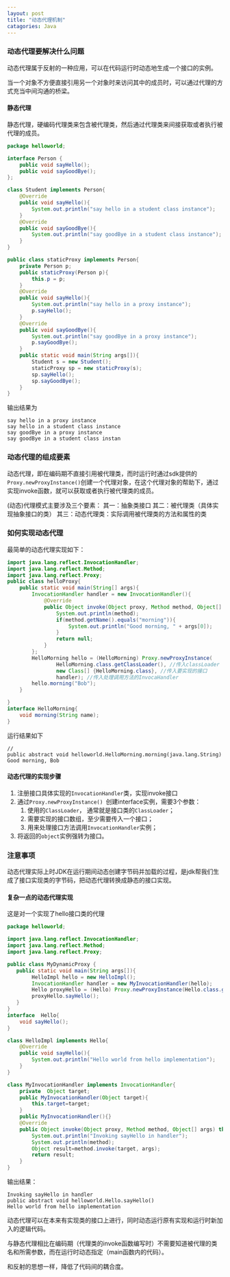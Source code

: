 ```yaml
---
layout: post
title: "动态代理机制"
catagories: Java
---
```


### 动态代理要解决什么问题

动态代理属于反射的一种应用，可以在代码运行时动态地生成一个接口的实例。

当一个对象不方便直接引用另一个对象时来访问其中的成员时，可以通过代理的方式充当中间沟通的桥梁。

#### 静态代理

静态代理，硬编码代理类来包含被代理类，然后通过代理类来间接获取或者执行被代理的成员。

```java
package helloworld;

interface Person {
    public void sayHello();
    public void sayGoodBye();
};

class Student implements Person{
    @Override
    public void sayHello(){
        System.out.println("say hello in a student class instance");
    }
    @Override
    public void sayGoodBye(){
        System.out.println("say goodBye in a student class instance");
    }
}

public class staticProxy implements Person{
    private Person p;
    public staticProxy(Person p){
        this.p = p;
    }
    @Override
    public void sayHello(){
        System.out.println("say hello in a proxy instance");
        p.sayHello();
    }
    @Override
    public void sayGoodBye(){
        System.out.println("say goodBye in a proxy instance");
        p.sayGoodBye();
    }
    public static void main(String args[]){
        Student s = new Student();
        staticProxy sp = new staticProxy(s);
        sp.sayHello();
        sp.sayGoodBye();
    }
}

```

输出结果为

```
say hello in a proxy instance
say hello in a student class instance
say goodBye in a proxy instance
say goodBye in a student class instan
```







### 动态代理的组成要素

动态代理，即在编码期不直接引用被代理类，而时运行时通过sdk提供的`Proxy.newProxyInstance()`创建一个代理对象，在这个代理对象的帮助下，通过实现invoke函数，就可以获取或者执行被代理类的成员。

(动态)代理模式主要涉及三个要素：
其一：抽象类接口
其二：被代理类（具体实现抽象接口的类）
其三：动态代理类：实际调用被代理类的方法和属性的类



### 如何实现动态代理

最简单的动态代理实现如下：

```java
import java.lang.reflect.InvocationHandler;
import java.lang.reflect.Method;
import java.lang.reflect.Proxy;
public class helloProxy{
    public static void main(String[] args){
        InvocationHandler handler = new InvocationHandler(){
            @Override
            public Object invoke(Object proxy, Method method, Object[] args) throws Throwable{
                System.out.println(method);
                if(method.getName().equals("morning")){
                    System.out.println("Good morning, " + args[0]);
                }
                return null;
            }
        };
        HelloMorning hello = (HelloMorning) Proxy.newProxyInstance(
                HelloMorning.class.getClassLoader(), //传入classLoader
                new Class[] {HelloMorning.class}, //传入要实现的接口
                handler); //传入处理调用方法的InvocaHandler
        hello.morning("Bob");
    }

}
interface HelloMorning{
    void morning(String name);
}
```

运行结果如下

```
//
public abstract void helloworld.HelloMorning.morning(java.lang.String)
Good morning, Bob
```

#### 动态代理的实现步骤

1. 注册接口具体实现的`InvocationHandler`类，实现invoke接口
2. 通过`Proxy.newProxyInstance() `创建interface实例，需要3个参数：
   1. 使用的`ClassLoader`， 通常就是接口类的`ClassLoader`；
   2. 需要实现的接口数组，至少需要传入一个接口；
   3. 用来处理接口方法调用`InvocationHandler`实例；
3. 将返回的`object`实例强转为接口。





### 注意事项

动态代理实际上时JDK在运行期间动态创建字节码并加载的过程，是jdk帮我们生成了接口实现类的字节码，把动态代理转换成静态的接口实现。

#### 复杂一点的动态代理实现

这是对一个实现了hello接口类的代理

```java
package helloworld;

import java.lang.reflect.InvocationHandler;
import java.lang.reflect.Method;
import java.lang.reflect.Proxy;

public class MyDynamicProxy {
   public static void main(String args[]){
        HelloImpl hello = new HelloImpl();
        InvocationHandler handler = new MyInvocationHandler(hello);
        Hello proxyHello = (Hello) Proxy.newProxyInstance(Hello.class.getClassLoader(), new Class[]{Hello.class},handler);
        proxyHello.sayHello();
   }
}
interface  Hello{
    void sayHello();
}

class HelloImpl implements Hello{
    @Override
    public void sayHello(){
        System.out.println("Hello world from hello implementation");
    }
}

class MyInvocationHandler implements InvocationHandler{
    private  Object target;
    public MyInvocationHandler(Object target){
        this.target=target;
    }
    public MyInvocationHandler(){}
    @Override
    public Object invoke(Object proxy, Method method, Object[] args) throws  Throwable{
        System.out.println("Invoking sayHello in handler");
        System.out.println(method);
        Object result=method.invoke(target, args);
        return result;
    }
}
```

输出结果：

```
Invoking sayHello in handler
public abstract void helloworld.Hello.sayHello()
Hello world from hello implementation
```

动态代理可以在本来有实现类的接口上进行，同时动态运行原有实现和运行时新加入的逻辑代码。

与静态代理相比在编码期（代理类的invoke函数编写时）不需要知道被代理的类名和所需参数，而在运行时动态指定（main函数内的代码）。

和反射的思想一样，降低了代码间的耦合度。
